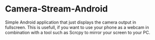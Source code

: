 # Camera-Stream-Android
Simple Android application that just displays the camera output in fullscreen. This is usefull, if you want to use your phone as a webcam in combination with a tool such as Scrcpy to mirror your screen to your PC.
